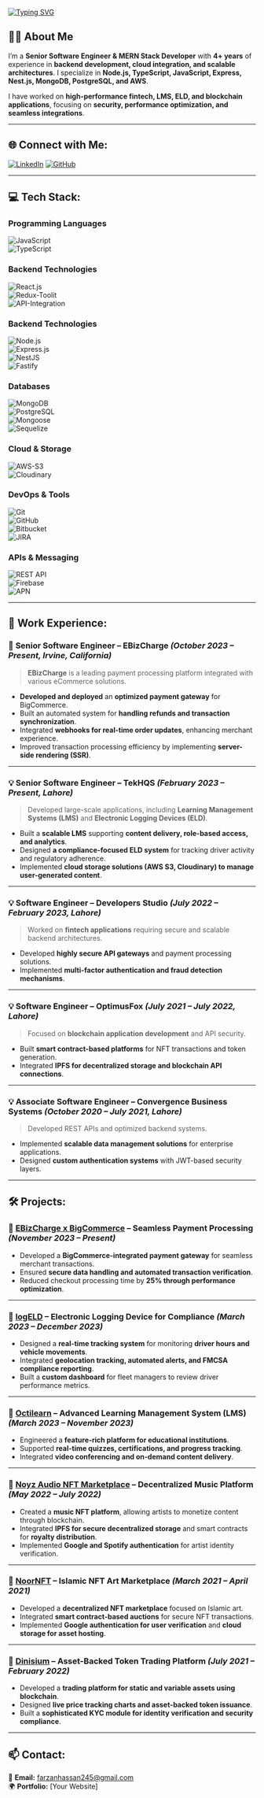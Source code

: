 <a href="https://git.io/typing-svg"><img src="https://readme-typing-svg.demolab.com?font=Operator+Mono&weight=600&size=50&pause=1000&color=FAFAFA&center=true&vCenter=true&width=940&lines=Hello+there%2C+I+am+Farzan+Hassan!" alt="Typing SVG" /></a>

## 👨‍💻 About Me
I’m a **Senior Software Engineer & MERN Stack Developer** with **4+ years** of experience in **backend development, cloud integration, and scalable architectures**. I specialize in **Node.js, TypeScript, JavaScript, Express, Nest.js, MongoDB, PostgreSQL, and AWS**.  

I have worked on **high-performance fintech, LMS, ELD, and blockchain applications**, focusing on **security, performance optimization, and seamless integrations**.

---

## 🌐 Connect with Me:
[![LinkedIn](https://img.shields.io/badge/LinkedIn-%230077B5.svg?logo=linkedin&logoColor=white)](https://www.linkedin.com/in/farzan-hassan-95936a184/)
[![GitHub](https://img.shields.io/badge/GitHub-%23181717.svg?logo=github&logoColor=white)](https://github.com/x-farzan)

---

## 💻 Tech Stack:

### **Programming Languages**
![JavaScript](https://img.shields.io/badge/JavaScript-%23F7DF1E.svg?style=for-the-badge&logo=javascript&logoColor=black)  
![TypeScript](https://img.shields.io/badge/TypeScript-%23007ACC.svg?style=for-the-badge&logo=typescript&logoColor=white)  

### **Backend Technologies**
![React.js](https://img.shields.io/badge/Node.js-6DA55F?style=for-the-badge&logo=node.js&logoColor=white)  
![Redux-Toolit](https://img.shields.io/badge/Express.js-%23404d59.svg?style=for-the-badge&logo=express&logoColor=white)  
![API-Integration](https://img.shields.io/badge/NestJS-%23E0234E.svg?style=for-the-badge&logo=nestjs&logoColor=white)  

### **Backend Technologies**
![Node.js](https://img.shields.io/badge/Node.js-6DA55F?style=for-the-badge&logo=node.js&logoColor=white)  
![Express.js](https://img.shields.io/badge/Express.js-%23404d59.svg?style=for-the-badge&logo=express&logoColor=white)  
![NestJS](https://img.shields.io/badge/NestJS-%23E0234E.svg?style=for-the-badge&logo=nestjs&logoColor=white)  
![Fastify](https://img.shields.io/badge/Fastify-%23000000.svg?style=for-the-badge&logo=fastify&logoColor=white)  

### **Databases**
![MongoDB](https://img.shields.io/badge/MongoDB-%2347A248.svg?style=for-the-badge&logo=mongodb&logoColor=white)  
![PostgreSQL](https://img.shields.io/badge/PostgreSQL-%234169E1.svg?style=for-the-badge&logo=postgresql&logoColor=white)  
![Mongoose](https://img.shields.io/badge/Mongoose-%23880000.svg?style=for-the-badge&logo=mongoose&logoColor=white)  
![Sequelize](https://img.shields.io/badge/Sequelize-%233181C6.svg?style=for-the-badge&logo=sequelize&logoColor=white)  

### **Cloud & Storage**
![AWS-S3](https://img.shields.io/badge/Amazon%20S3-%23232F3E.svg?style=for-the-badge&logo=amazon-aws&logoColor=white)  
![Cloudinary](https://img.shields.io/badge/Cloudinary-%23F3F3F3.svg?style=for-the-badge&logo=cloudinary&logoColor=blue)  

### **DevOps & Tools**
![Git](https://img.shields.io/badge/Git-%23F05032.svg?style=for-the-badge&logo=git&logoColor=white)  
![GitHub](https://img.shields.io/badge/GitHub-%23181717.svg?style=for-the-badge&logo=github&logoColor=white)  
![Bitbucket](https://img.shields.io/badge/Bitbucket-%230047B3.svg?style=for-the-badge&logo=bitbucket&logoColor=white)  
![JIRA](https://img.shields.io/badge/JIRA-%230052CC.svg?style=for-the-badge&logo=jira&logoColor=white)  

### **APIs & Messaging**
![REST API](https://img.shields.io/badge/REST-API-%23000000.svg?style=for-the-badge&logo=rest&logoColor=white)  
![Firebase](https://img.shields.io/badge/Firebase-%23FFCA28.svg?style=for-the-badge&logo=firebase&logoColor=black)  
![APN](https://img.shields.io/badge/Apple%20Push%20Notifications-%23000000.svg?style=for-the-badge&logo=apple&logoColor=white)  

---

## 💼 Work Experience:

### 🚀 **Senior Software Engineer – EBizCharge** *(October 2023 – Present, Irvine, California)*
> **EBizCharge** is a leading payment processing platform integrated with various eCommerce solutions.  

- **Developed and deployed** an **optimized payment gateway** for BigCommerce.  
- Built an automated system for **handling refunds and transaction synchronization**.  
- Integrated **webhooks for real-time order updates**, enhancing merchant experience.  
- Improved transaction processing efficiency by implementing **server-side rendering (SSR)**.  

---

### 💡 **Senior Software Engineer – TekHQS** *(February 2023 – Present, Lahore)*
> Developed large-scale applications, including **Learning Management Systems (LMS)** and **Electronic Logging Devices (ELD)**.

- Built a **scalable LMS** supporting **content delivery, role-based access, and analytics**.  
- Designed **a compliance-focused ELD system** for tracking driver activity and regulatory adherence.  
- Implemented **cloud storage solutions (AWS S3, Cloudinary) to manage user-generated content**.  

---

### 💡 **Software Engineer – Developers Studio** *(July 2022 – February 2023, Lahore)*
> Worked on **fintech applications** requiring secure and scalable backend architectures.

- Developed **highly secure API gateways** and payment processing solutions.  
- Implemented **multi-factor authentication and fraud detection mechanisms**.  

---

### 💡 **Software Engineer – OptimusFox** *(July 2021 – July 2022, Lahore)*
> Focused on **blockchain application development** and API security.

- Built **smart contract-based platforms** for NFT transactions and token generation.  
- Integrated **IPFS for decentralized storage and blockchain API connections**.  

---

### 💡 **Associate Software Engineer – Convergence Business Systems** *(October 2020 – July 2021, Lahore)*
> Developed REST APIs and optimized backend systems.

- Implemented **scalable data management solutions** for enterprise applications.  
- Designed **custom authentication systems** with JWT-based security layers.  

---

## 🛠 Projects:

### 🔹 [**EBizCharge x BigCommerce**](https://www.bigcommerce.com/apps/ebizcharge-payments/) – **Seamless Payment Processing** *(November 2023 – Present)*
- Developed a **BigCommerce-integrated payment gateway** for seamless merchant transactions.  
- Ensured **secure data handling and automated transaction verification**.  
- Reduced checkout processing time by **25% through performance optimization**.  

---

### 🔹 [**logELD**](https://logeld.com/) – **Electronic Logging Device for Compliance** *(March 2023 – December 2023)*
- Designed a **real-time tracking system** for monitoring **driver hours and vehicle movements**.  
- Integrated **geolocation tracking, automated alerts, and FMCSA compliance reporting**.  
- Built a **custom dashboard** for fleet managers to review driver performance metrics.  

---

### 🔹 [**Octilearn**](https://app.octilearn.com/auth) – **Advanced Learning Management System (LMS)** *(March 2023 – November 2023)*
- Engineered a **feature-rich platform for educational institutions**.  
- Supported **real-time quizzes, certifications, and progress tracking**.  
- Integrated **video conferencing and on-demand content delivery**.  

---

### 🔹 [**Noyz Audio NFT Marketplace**](https://github.com/x-farzan/Noyz-backend) – **Decentralized Music Platform** *(May 2022 – July 2022)*
- Created a **music NFT platform**, allowing artists to monetize content through blockchain.  
- Integrated **IPFS for secure decentralized storage** and smart contracts for **royalty distribution**.  
- Implemented **Google and Spotify authentication** for artist identity verification.  

---

### 🔹 [**NoorNFT**](https://github.com/x-farzan/Noornft-backend) – **Islamic NFT Art Marketplace** *(March 2021 – April 2021)*
- Developed a **decentralized NFT marketplace** focused on Islamic art.  
- Integrated **smart contract-based auctions** for secure NFT transactions.  
- Implemented **Google authentication for user verification** and **cloud storage for asset hosting**.  

---

### 🔹 [**Dinisium**](https://dinisium.com/) – **Asset-Backed Token Trading Platform** *(July 2021 – February 2022)*
- Developed a **trading platform for static and variable assets using blockchain**.  
- Designed **live price tracking charts and asset-backed token issuance**.  
- Built a **sophisticated KYC module for identity verification and security compliance**.  

---

## 📫 Contact:
📧 **Email:** farzanhassan245@gmail.com  
🌍 **Portfolio:** [Your Website]  
